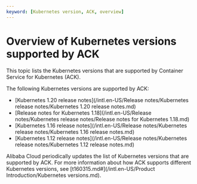 ```yaml
---
keyword: [Kubernetes version, ACK, overview]
---
```


# Overview of Kubernetes versions supported by ACK

This topic lists the Kubernetes versions that are supported by Container Service for Kubernetes \(ACK\).

The following Kubernetes versions are supported by ACK:

-   [Kubernetes 1.20 release notes](/intl.en-US/Release notes/Kubernetes release notes/Kubernetes 1.20 release notes.md)
-   [Release notes for Kubernetes 1.18](/intl.en-US/Release notes/Kubernetes release notes/Release notes for Kubernetes 1.18.md)
-   [Kubernetes 1.16 release notes](/intl.en-US/Release notes/Kubernetes release notes/Kubernetes 1.16 release notes.md)
-   [Kubernetes 1.12 release notes](/intl.en-US/Release notes/Kubernetes release notes/Kubernetes 1.12 release notes.md)

Alibaba Cloud periodically updates the list of Kubernetes versions that are supported by ACK. For more information about how ACK supports different Kubernetes versions, see [t160315.md\#](/intl.en-US/Product Introduction/Kubernetes versions.md).

